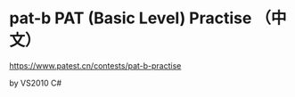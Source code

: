 # pat-b PAT (Basic Level) Practise （中文）

https://www.patest.cn/contests/pat-b-practise

by VS2010 C#
